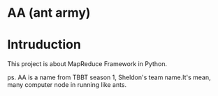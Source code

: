 # AA (ant army)

# Intruduction

This project is about MapReduce Framework in Python.

ps. AA is a name from TBBT season 1, Sheldon's team name.It's mean, many computer node in running like ants.

